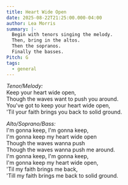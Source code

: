 ```yaml
---
title: Heart Wide Open
date: 2025-08-22T21:25:00.000-04:00
author: Lea Morris
summary: |-
  Begin with tenors singing the melody.
  Then, bring in the altos. 
  Then the sopranos. 
  Finally the basses.
Pitch: G
tags:
  - general
---
```

*Tenor/Melody:*\
Keep your heart wide open,\
Though the waves want to push you around.\
You've got to keep your heart wide open,\
'Til your faith brings you back to solid ground.

*Alto/Soprano/Bass:*\
I'm gonna keep, I'm gonna keep,\
I'm gonna keep my heart wide open\
Though the waves wanna push\
Though the waves wanna push me around.\
I'm gonna keep, I'm gonna keep,\
I'm gonna keep my heart wide open,\
'Til my faith brings me back,\
'Till my faith brings me back to solid ground.
